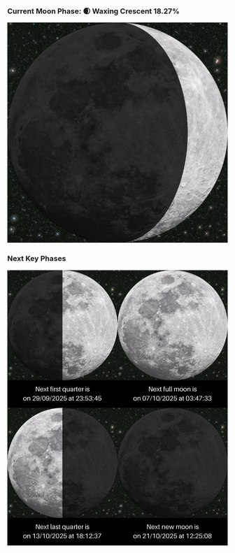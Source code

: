 ### Current Moon Phase: 🌒 Waxing Crescent 18.27%
![Moon Phase](moonphase.png)
### Next Key Phases
![Gallery](gallery.png)